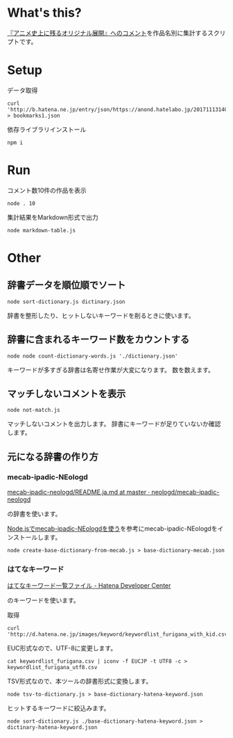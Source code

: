# What's this?
[『アニメ史上に残るオリジナル展開』へのコメント](http://b.hatena.ne.jp/entry/s/anond.hatelabo.jp/20171113140500)を作品名別に集計するスクリプトです。

# Setup

データ取得

```
curl 'http://b.hatena.ne.jp/entry/json/https://anond.hatelabo.jp/20171113140500' > bookmarks1.json
```

依存ライブラリインストール

```
npm i
```


# Run
コメント数10件の作品を表示

```
node . 10
```

集計結果をMarkdown形式で出力

```
node markdown-table.js
```

# Other

## 辞書データを順位順でソート

```
node sort-dictionary.js dictinary.json
```

辞書を整形したり、ヒットしないキーワードを削るときに使います。

## 辞書に含まれるキーワード数をカウントする

```
node node count-dictionary-words.js './dictionary.json'
```

キーワードが多すぎる辞書は名寄せ作業が大変になります。
数を数えます。

## マッチしないコメントを表示

```
node not-match.js
```

マッチしないコメントを出力します。
辞書にキーワードが足りていないか確認します。

## 元になる辞書の作り方

### mecab-ipadic-NEologd

[mecab-ipadic-neologd/README.ja.md at master · neologd/mecab-ipadic-neologd](https://github.com/neologd/mecab-ipadic-neologd/blob/master/README.ja.md)

の辞書を使います。

[Node.jsでmecab-ipadic-NEologdを使う](https://blog.knjcode.com/neologd-on-nodejs/)を参考にmecab-ipadic-NEologdをインストールします。

```
node create-base-dictionary-from-mecab.js > base-dictionary-mecab.json
```

### はてなキーワード

[はてなキーワード一覧ファイル - Hatena Developer Center](http://developer.hatena.ne.jp/ja/documents/keyword/misc/catalog)

のキーワードを使います。


取得

```
curl 'http://d.hatena.ne.jp/images/keyword/keywordlist_furigana_with_kid.csv'
```

EUC形式なので、UTF-8に変更します。

```
cat keywordlist_furigana.csv | iconv -f EUCJP -t UTF8 -c > keywordlist_furigana_utf8.csv
```

TSV形式なので、本ツールの辞書形式に変換します。

```
node tsv-to-dictionary.js > base-dictionary-hatena-keyword.json
```

ヒットするキーワードに絞込みます。

```
node sort-dictionary.js ./base-dictionary-hatena-keyword.json > dictinary-hatena-keyword.json
```

